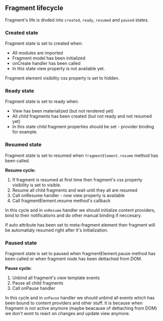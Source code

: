 ## Fragment lifecycle

Fragment's life is divded into `created`, `ready`, `resumed` and `paused` states.

### Created state

Fragment state is set to created when:

- All modules are imported
- Fragment model has been initialized
- onCreate handler has been called
- In this state view property is not available yet.

Fragment element visibility css property is set to hidden.

### Ready state

Fragment state is set to ready when:

- View has been materialized (but not rendered yet)
- All child fragments has been created (but not ready and not resumed yet)
- In this state child fragment properties should be set - provider binding for example.

### Resumed state

Fragment state is set to resumed when `fragmentElement.resume` method has been called.

**Resume cycle:**

1. If fragment is resumed at first time then fragment's css property visibility is set to visible.
2. Resume all child fragments and wait until they all are resumed
3. Call onResume handler - now view property is available
4. Call fragmentElement.resume method's callback

In this cycle and in `onResume` handler we should initialize content providers, bind to their notifications and do other manual binding if neccesary.

If auto attribute has been set to meta-fragment element then fragment will be automatialy resumed right after it's initialization.

### Paused state

Fragment state is set to paused when fragmentElement.pause method has been called or when fragment node has been dettached from DOM.

**Pause cycle:**

1. Unbind all fragment's view template events
2. Pause all child fragments
3. Call onPause handler

In this cycle and in `onPause` handler we should unbind all events which has been bound to content providers and other stuff. It is because when fragment is not active anymore (maybe beacause of dettaching from DOM) we don't wont to react on changes and update view anymore.